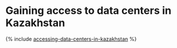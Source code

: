 # Gaining access to data centers in Kazakhstan

{% include [accessing-data-centers-in-kazakhstan](../../business/how-to/accessing-data-centers-in-kazakhstan.md) %}